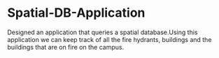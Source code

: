 # Spatial-DB-Application
Designed an application that queries a spatial database.Using this application we can keep track of all the fire hydrants, buildings and the buildings that are on fire on the campus. 
